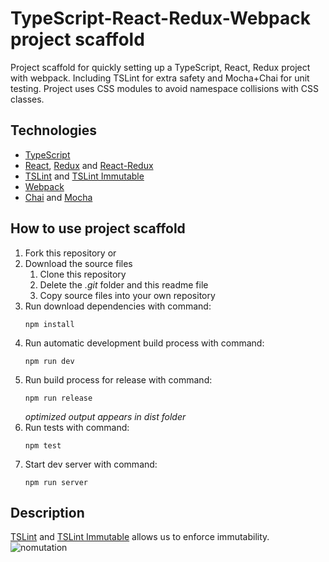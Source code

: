 # TypeScript-React-Redux-Webpack project scaffold
Project scaffold for quickly setting up a TypeScript, React, Redux project with webpack. Including TSLint for extra safety and Mocha+Chai for unit testing. Project uses CSS modules to avoid namespace collisions with CSS classes.

## Technologies
- [TypeScript](https://www.typescriptlang.org/)
- [React](https://reactjs.org/), [Redux](https://redux.js.org/) and [React-Redux](https://react-redux.js.org/)
- [TSLint](https://palantir.github.io/tslint/) and [TSLint Immutable](https://github.com/jonaskello/tslint-immutable)
- [Webpack](https://webpack.js.org/)
- [Chai](https://www.chaijs.com/) and [Mocha](https://mochajs.org/)

## How to use project scaffold
1. Fork this repository or
1. Download the source files
    1. Clone this repository
    1. Delete the *.git* folder and this readme file
    1. Copy source files into your own repository
1. Run download dependencies with command:
    ```
    npm install
    ```
1. Run automatic development build process with command:
    ```
    npm run dev
    ```
1. Run build process for release with command:
    ```
    npm run release
    ```
    *optimized output appears in *dist* folder*
1. Run tests with command:
    ```
    npm test
    ```
1. Start dev server with command:
    ```
    npm run server
    ```

## Description
[TSLint](https://palantir.github.io/tslint/)
and
[TSLint Immutable](https://github.com/jonaskello/tslint-immutable)
allows us to enforce immutability.
![nomutation](https://user-images.githubusercontent.com/38290734/50814886-76d18c80-131b-11e9-82f9-6a037bd5e39a.gif)
